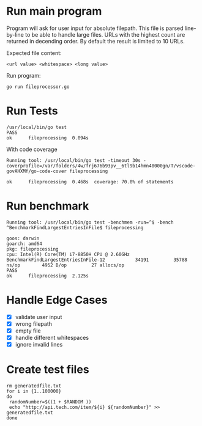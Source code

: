# Run main program

Program will ask for user input for absolute filepath. This file is parsed line-by-line to be able to handle large files.
URLs with the highest count are returned in decending order. By default the result is limited to 10 URLs.

Expected file content:

```
<url value> <whitespace> <long value>
```

Run program:

```
go run fileprocessor.go
```

# Run Tests 

```
/usr/local/bin/go test
PASS
ok  	fileprocessing	0.094s
```

With code coverage

```
Running tool: /usr/local/bin/go test -timeout 30s -coverprofile=/var/folders/4w/frj676b93pv__6tl9b14hmn40000gn/T/vscode-govAHXMf/go-code-cover fileprocessing

ok  	fileprocessing	0.468s	coverage: 70.0% of statements
```

# Run benchmark

```
Running tool: /usr/local/bin/go test -benchmem -run=^$ -bench ^BenchmarkFindLargestEntriesInFile$ fileprocessing

goos: darwin
goarch: amd64
pkg: fileprocessing
cpu: Intel(R) Core(TM) i7-8850H CPU @ 2.60GHz
BenchmarkFindLargestEntriesInFile-12    	   34191	     35788 ns/op	    4952 B/op	      27 allocs/op
PASS
ok  	fileprocessing	2.125s
```

# Handle Edge Cases

- [x] validate user input
- [x] wrong filepath
- [x] empty file
- [x] handle different whitespaces
- [x] ignore invalid lines

# Create test files

```
rm generatedfile.txt
for i in {1..100000}
do
 randomNumber=$((1 + $RANDOM ))
 echo "http://api.tech.com/item/${i} ${randomNumber}" >> generatedfile.txt
done
```

